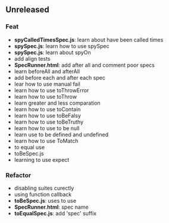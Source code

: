 ## Unreleased

### Feat

- **spyCalledTimesSpec.js**: learn about have been called times
- **spySpec.js**: learn how to use spySpec
- **spySpec.js**: learn about spyOn
- add align tests
- **SpecRunner.html**: add after all and comment poor specs
- learn beforeAll and afterAll
- add before each and after each spec
- lear how to use manual fail
- learn how to use toThrowError
- learn how to use toThrow
- learn greater and less comparation
- learn how to use toContain
- learn how to use toBeFalsy
- learn how to use toBeTruthy
- learn how to use to be null
- learn use to be defined and undefined
- learn how to use ToMatch
- to equal use
- toBeSpec.js
- learning to use expect

### Refactor

- disabling suites curectly
- using function callback
- **toBeSpec.js**: uses to use
- **SpecRunner.html**: spec name
- **toEqualSpec.js**: add 'spec' suffix

